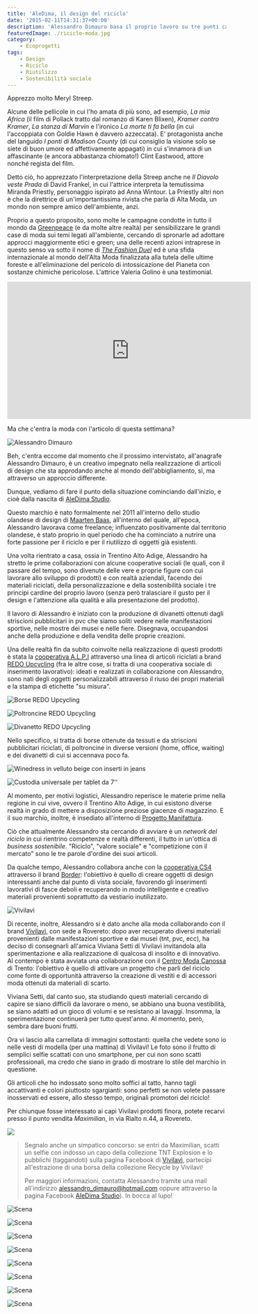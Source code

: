 ```yaml
---
title: 'AleDima, il design del riciclo'
date: '2015-02-11T14:31:37+00:00'
description: 'Alessandro Dimauro basa il proprio lavoro su tre punti cardine: il riciclo, la personalizzazione e la sostenibilità sociale.'
featuredImage: ./riciclo-moda.jpg
category:
    - Ecoprogetti
tags:
    - Design
    - Riciclo
    - Riutilizzo
    - Sostenibilità sociale
---
```


Apprezzo molto Meryl Streep.

Alcune delle pellicole in cui l'ho amata di più sono, ad esempio, *La mia Africa* (il film di Pollack tratto dal romanzo di Karen Blixen), *Kramer contro Kramer*, *La stanza di Marvin* e l'ironico *La morte ti fa bella* (in cui l'accoppiata con Goldie Hawn è davvero azzeccata). E' protagonista anche del languido *I ponti di Madison County* (di cui consiglio la visione solo se siete di buon umore ed affettivamente appagati) in cui s'innamora di un affascinante (e ancora abbastanza chiomato!) Clint Eastwood, attore nonché regista del film.

Detto ciò, ho apprezzato l'interpretazione della Streep anche ne *Il Diavolo veste Prada* di David Frankel, in cui l'attrice interpreta la temutissima Miranda Priestly, personaggio ispirato ad Anna Wintour. La Priestly altri non è che la direttrice di un'importantissima rivista che parla di Alta Moda, un mondo non sempre amico dell'ambiente, anzi.

Proprio a questo proposito, sono molte le campagne condotte in tutto il mondo da [Greenpeace](http://www.greenpeace.org/international/en/) (e da molte altre realtà) per sensibilizzare le grandi case di moda sui temi legati all'ambiente, cercando di spronarle ad adottare approcci maggiormente etici e green; una delle recenti azioni intraprese in questo senso va sotto il nome di *[The Fashion Duel](http://www.greenpeace.org/international/en/System-templates/Search-results/?all=the%20fashion%20duel)* ed è una sfida internazionale al mondo dell'Alta Moda finalizzata alla tutela delle ultime foreste e all'eliminazione del pericolo di intossicazione del Pianeta con sostanze chimiche pericolose. L'attrice Valeria Golino è una testimonial.

<iframe allowfullscreen="allowfullscreen" frameborder="0" height="315" src="https://www.youtube.com/embed/6IDOUrH9mC8" width="560"></iframe>

Ma che c'entra la moda con l'articolo di questa settimana?

![Alessandro Dimauro](./alessandro-dimauro.jpg)

Beh, c'entra eccome dal momento che il prossimo intervistato, all'anagrafe Alessandro Dimauro, è un creativo impegnato nella realizzazione di articoli di design che sta approdando anche al mondo dell'abbigliamento, sì, ma attraverso un approccio differente.

Dunque, vediamo di fare il punto della situazione cominciando dall'inizio, e cioè dalla nascita di [AleDima Studio](https://www.facebook.com/pages/AleDima-Studio/695349387157542?ref=hl).

Questo marchio è nato formalmente nel 2011 all'interno dello studio olandese di design di [Maarten Baas](http://www.maartenbaas.com), all'interno del quale, all'epoca, Alessandro lavorava come freelance; influenzato positivamente dal territorio olandese, è stato proprio in quel periodo che ha cominciato a nutrire una forte passione per il riciclo e per il riutilizzo di oggetti già esistenti.

Una volta rientrato a casa, ossia in Trentino Alto Adige, Alessandro ha stretto le prime collaborazioni con alcune cooperative sociali (le quali, con il passare del tempo, sono divenute delle vere e proprie figure con cui lavorare allo sviluppo di prodotti) e con realtà aziendali, facendo dei materiali riciclati, della personalizzazione e della sostenibilità sociale i tre principi cardine del proprio lavoro (senza però tralasciare il gusto per il design e l'attenzione alla qualità e alla presentazione del prodotto).

Il lavoro di Alessandro è iniziato con la produzione di divanetti ottenuti dagli striscioni pubblicitari in pvc che siamo soliti vedere nelle manifestazioni sportive, nelle mostre dei musei e nelle fiere. Disegnava, occupandosi anche della produzione e della vendita delle proprie creazioni.

Una delle realtà fin da subito coinvolte nella realizzazione di questi prodotti è stata la [cooperativa A.L.P.I](http://www.coop-alpi.it) attraverso una linea di articoli riciclati a brand [REDO Upcycling](https://www.facebook.com/redoupcycling) (fra le altre cose, si tratta di una cooperativa sociale di inserimento lavorativo): ideati e realizzati in collaborazione con Alessandro, sono nati degli oggetti personalizzabili attraverso il riuso dei propri materiali e la stampa di etichette "su misura".

![Borse REDO Upcycling](./redo.jpg)

![Poltroncine REDO Upcycling](./poltroncine.jpg)

![Divanetto REDO Upcycling](./divanetto.jpg)

Nello specifico, si tratta di borse ottenute da tessuti e da striscioni pubblicitari riciclati, di poltroncine in diverse versioni (home, office, waiting) e dei divanetti di cui si accennava poco fa.

![Winedress in velluto beige con inserti in jeans](./winedress.jpg)

![Custodia universale per tablet da 7''](./custodia.jpg)

Al momento, per motivi logistici, Alessandro reperisce le materie prime nella regione in cui vive, ovvero il Trentino Alto Adige, in cui esistono diverse realtà in grado di mettere a disposizione preziose giacenze di magazzino. E il suo marchio, inoltre, è insediato all'interno di [Progetto Manifattura](http://www.progettomanifattura.it).

Ciò che attualmente Alessandro sta cercando di avviare è un *network del riciclo* in cui rientrino competenze e realtà differenti, il tutto in un'ottica di *business sostenibile*. "Riciclo", "valore sociale" e "competizione con il mercato" sono le tre parole d'ordine dei suoi articoli.

Da qualche tempo, Alessandro collabora anche con la [cooperativa CS4](http://www.cs4.it) attraverso il brand [Border](https://www.facebook.com/pages/Border/1508620196064367?ref=hl): l'obiettivo è quello di creare oggetti di design interessanti anche dal punto di vista sociale, favorendo gli inserimenti lavorativi di fasce deboli e recuperando in modo intelligente e creativo materiali provenienti soprattutto da vestiario inutilizzato.

![Vivilavì](./vivilavi.jpg)

Di recente, inoltre, Alessandro si è dato anche alla moda collaborando con il brand [Vivilavì](https://www.facebook.com/officialvivilavi?fref=ts), con sede a Rovereto: dopo aver recuperato diversi materiali provenienti dalle manifestazioni sportive e dai musei (tnt, pvc, ecc), ha deciso di consegnarli all'amica Viviana Setti di Vivilavì invitandola alla sperimentazione e alla realizzazione di qualcosa di insolito e di innovativo. Al contempo è stata avviata una collaborazione con il [Centro Moda Canossa](http://www.centromoda.tn.it/CMC1/Home.html) di Trento: l'obiettivo è quello di attivare un progetto che parli del riciclo come fonte di opportunità attraverso la creazione di vestiti e di accessori moda ottenuti da materiali di scarto.

Viviana Setti, dal canto suo, sta studiando questi materiali cercando di capire se siano difficili da lavorare o meno, se abbiano una buona vestibilità, se siano adatti ad un gioco di volumi e se resistano ai lavaggi. Insomma, la sperimentazione continuerà per tutto quest'anno. Al momento, però, sembra dare buoni frutti.

Ora vi lascio alla carrellata di immagini sottostanti: quella che vedete sono io nelle vesti di modella (per una mattina) di Vivilavì! Le foto sono il frutto di semplici selfie scattati con uno smartphone, per cui non sono scatti professionali, ma credo che siano in grado di mostrare lo stile del marchio in questione.

Gli articoli che ho indossato sono molto soffici al tatto, hanno tagli accattivanti e colori piuttosto sgargianti: sono perfetti se non volete passare inosservati ed essere, allo stesso tempo, originali promotori del riciclo!

Per chiunque fosse interessato ai capi Vivilavì prodotti finora, potete recarvi presso il punto vendita *Maximilian*, in via Rialto n.44, a Rovereto.

![](https://myhumus.com/nextgen-attach_to_post/preview/id--1100)

> Segnalo anche un simpatico concorso: se entri da Maximilian, scatti un selfie con indosso un capo della collezione TNT Explosion e lo pubblichi (taggandoti) sulla pagina Facebook di [Vivilavì](https://www.facebook.com/officialvivilavi?fref=ts), partecipi all'estrazione di una borsa della collezione Recycle by Vivilavì!
> 
> Per maggiori informazioni, contatta Alessandro tramite una mail all'indirizzo [alessandro_dimauro@hotmail.com](mailto:alessandro_dimauro@hotmail.com) oppure attraverso la pagina Facebook [AleDima Studio](https://www.facebook.com/pages/AleDima-Studio/695349387157542?fref=ts)).
> In bocca al lupo!

![Scena](./scelta-tagliata-1.jpg)

![Scena](./scelta-tagliata-2.jpg)

![Scena](./scelta-tagliata-3.jpg)

![Scena](./scelta-tagliata-4.jpg)

![Scena](./scelta-tagliata-5.jpg)

![Scena](./scelta-tagliata-6.jpg)

![Scena](./scelta-tagliata-7.jpg)

![Scena](./scelta-tagliata-8.jpg)